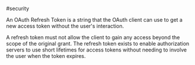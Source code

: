 #security 

An OAuth Refresh Token is a string that the OAuth client can use to get a new access token without the user's interaction.

A refresh token must not allow the client to gain any access beyond the scope of the original grant. The refresh token exists to enable authorization servers to use short lifetimes for access tokens without needing to involve the user when the token expires.